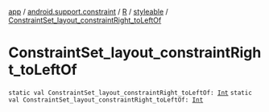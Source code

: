 [app](../../../index.md) / [android.support.constraint](../../index.md) / [R](../index.md) / [styleable](index.md) / [ConstraintSet_layout_constraintRight_toLeftOf](./-constraint-set_layout_constraint-right_to-left-of.md)

# ConstraintSet_layout_constraintRight_toLeftOf

`static val ConstraintSet_layout_constraintRight_toLeftOf: `[`Int`](https://kotlinlang.org/api/latest/jvm/stdlib/kotlin/-int/index.html)
`static val ConstraintSet_layout_constraintRight_toLeftOf: `[`Int`](https://kotlinlang.org/api/latest/jvm/stdlib/kotlin/-int/index.html)